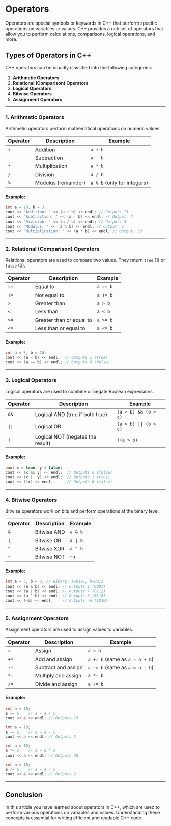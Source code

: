 # Operators

Operators are special symbols or keywords in C++ that perform specific operations on variables or values. C++ provides a rich set of operators that allow you to perform calculations, comparisons, logical operations, and more.

## Types of Operators in C++

C++ operators can be broadly classified into the following categories:

1. **Arithmetic Operators**
2. **Relational (Comparison) Operators**
3. **Logical Operators**
4. **Bitwise Operators**
5. **Assignment Operators**

---

### 1. Arithmetic Operators

Arithmetic operators perform mathematical operations on numeric values.

| Operator | Description          | Example         |
|----------|----------------------|-----------------|
| `+`      | Addition             | `a + b`         |
| `-`      | Subtraction          | `a - b`         |
| `*`      | Multiplication       | `a * b`         |
| `/`      | Division             | `a / b`         |
| `%`      | Modulus (remainder)  | `a % b` (only for integers) |

#### Example:
```cpp
int a = 10, b = 3;
cout << "Addition: " << (a + b) << endl; // Output: 13
cout << "Subtraction: " << (a - b) << endl; // Output: 7
cout << "Division: " << (a / b) << endl; // Output: 3
cout << "Modulus: " << (a % b) << endl; // Output: 1
cout << "Multiplication: " << (a * b) << endl; // Output: 30

```

---

### 2. Relational (Comparison) Operators

Relational operators are used to compare two values. They return `true` (1) or `false` (0).

| Operator | Description          | Example         |
|----------|----------------------|-----------------|
| `==`     | Equal to             | `a == b`        |
| `!=`     | Not equal to         | `a != b`        |
| `>`      | Greater than         | `a > b`         |
| `<`      | Less than            | `a < b`         |
| `>=`     | Greater than or equal to | `a >= b`    |
| `<=`     | Less than or equal to   | `a <= b`    |

#### Example:
```cpp
int a = 5, b = 10;
cout << (a < b) << endl;  // Outputs 1 (true)
cout << (a == b) << endl; // Outputs 0 (false)
```

---

### 3. Logical Operators

Logical operators are used to combine or negate Boolean expressions.

| Operator | Description                     | Example         |
|----------|---------------------------------|-----------------|
| `&&`     | Logical AND (true if both true) | `(a > b) && (b > c)` |
| `\|\|`   | Logical OR           | `(a > b) \|\| (b > c)` |
| `!`      | Logical NOT (negates the result)| `!(a > b)` |

#### Example:
```cpp
bool x = true, y = false;
cout << (x && y) << endl;  // Outputs 0 (false)
cout << (x || y) << endl;  // Outputs 1 (true)
cout << (!x) << endl;      // Outputs 0 (false)
```

---

### 4. Bitwise Operators

Bitwise operators work on bits and perform operations at the binary level.

| Operator | Description        | Example         |
|----------|--------------------|-----------------|
| `&`      | Bitwise AND        | `a & b`         |
| `\|`      | Bitwise OR         | `a \| b`         |
| `^`      | Bitwise XOR        | `a ^ b`         |
| `~`      | Bitwise NOT        | `~a`            |


#### Example:
```cpp
int a = 5, b = 3; // Binary: a=0101, b=0011
cout << (a & b) << endl; // Outputs 1 (0001)
cout << (a | b) << endl; // Outputs 7 (0111)
cout << (a ^ b) << endl; // Outputs 6 (0110)
cout << (~a) << endl;    // Outputs -6 (1010)
```

---

### 5. Assignment Operators

Assignment operators are used to assign values to variables.

| Operator | Description              | Example         |
|----------|--------------------------|-----------------|
| `=`      | Assign                  | `a = b`         |
| `+=`     | Add and assign          | `a += b` (same as `a = a + b`) |
| `-=`     | Subtract and assign     | `a -= b` (same as `a = a - b`) |
| `*=`     | Multiply and assign     | `a *= b`        |
| `/=`     | Divide and assign       | `a /= b`        |


#### Example:
```cpp
int a = 10;
a += 5;   // a = a + 5
cout << a << endl; // Outputs 15
```
```cpp
int a = 10;
a -= 5;   // a = a - 5
cout << a << endl; // Outputs 5
```
```cpp
int a = 10;
a *= 5;   // a = a * 5
cout << a << endl; // Outputs 50
```
```cpp
int a = 10;
a /= 5;   // a = a / 5
cout << a << endl; // Outputs 2
```

---

## Conclusion
In this article you have learned about operators in C++, which are used to perform various operations on variables and values. Understanding these concepts is essential for writing efficient and readable C++ code.